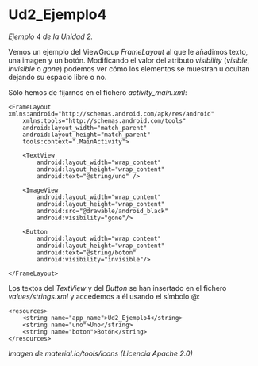 # Ud2_Ejemplo4
_Ejemplo 4 de la Unidad 2._ 

Vemos un ejemplo del ViewGroup _FrameLayout_ al que le añadimos texto, una imagen y un botón.
Modificando el valor del atributo _visibility_ (_visible_, _invisible_ o _gone_) podemos ver cómo los elementos se muestran u ocultan dejando su espacio libre o no.

Sólo hemos de fijarnos en el fichero _activity_main.xml_:

```
<FrameLayout xmlns:android="http://schemas.android.com/apk/res/android"
    xmlns:tools="http://schemas.android.com/tools"
    android:layout_width="match_parent"
    android:layout_height="match_parent"
    tools:context=".MainActivity">

    <TextView
        android:layout_width="wrap_content"
        android:layout_height="wrap_content"
        android:text="@string/uno" />

    <ImageView
        android:layout_width="wrap_content"
        android:layout_height="wrap_content"
        android:src="@drawable/android_black"
        android:visibility="gone"/>

    <Button
        android:layout_width="wrap_content"
        android:layout_height="wrap_content"
        android:text="@string/boton"
        android:visibility="invisible"/>

</FrameLayout>
```
Los textos del _TextView_ y del _Button_ se han insertado en el fichero _values/strings.xml_ y accedemos a él usando el símbolo @:
```
<resources>
    <string name="app_name">Ud2_Ejemplo4</string>
    <string name="uno">Uno</string>
    <string name="boton">Botón</string>
</resources>
```

_Imagen de material.io/tools/icons (Licencia Apache 2.0)_

